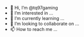 - 👋 Hi, I’m @tq97gaming
- 👀 I’m interested in ...
- 🌱 I’m currently learning ...
- 💞️ I’m looking to collaborate on ...
- 📫 How to reach me ...

<!---
tq97gaming/tq97gaming is a ✨ special ✨ repository because its `README.md` (this file) appears on your GitHub profile.
You can click the Preview link to take a look at your changes.
--->
